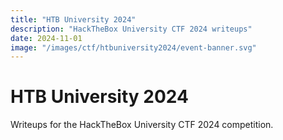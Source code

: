 ```yaml
---
title: "HTB University 2024"
description: "HackTheBox University CTF 2024 writeups"
date: 2024-11-01
image: "/images/ctf/htbuniversity2024/event-banner.svg"
---
```


# HTB University 2024

Writeups for the HackTheBox University CTF 2024 competition.
